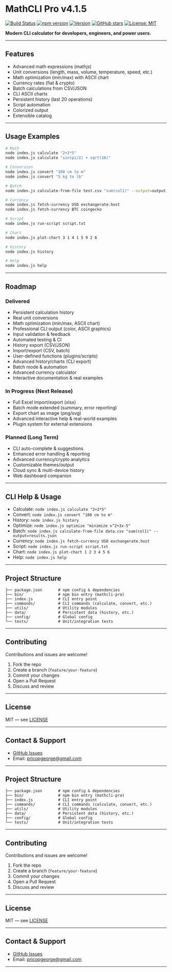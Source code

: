 




# MathCLI Pro v4.1.5


[![Build Status](https://github.com/gzeu/mathcli-pro/actions/workflows/ci.yml/badge.svg)](https://github.com/gzeu/mathcli-pro/actions/workflows/ci.yml)
[![npm version](https://img.shields.io/npm/v/mathcli-pro.svg)](https://www.npmjs.com/package/mathcli-pro)
[![Version](https://img.shields.io/badge/version-4.1.5-blue.svg)](https://www.npmjs.com/package/mathcli-pro)
[![GitHub stars](https://img.shields.io/github/stars/gzeu/mathcli-pro.svg?style=social)](https://github.com/gzeu/mathcli-pro)
[![License: MIT](https://img.shields.io/badge/License-MIT-yellow.svg)](LICENSE)


**Modern CLI calculator for developers, engineers, and power users.**

---

## Features

- Advanced math expressions (mathjs)
- Unit conversions (length, mass, volume, temperature, speed, etc.)
- Math optimization (min/max) with ASCII chart
- Currency rates (fiat & crypto)
- Batch calculations from CSV/JSON
- CLI ASCII charts
- Persistent history (last 20 operations)
- Script automation
- Colorized output
- Extensible catalog

---

## Usage Examples

```bash
# Math
node index.js calculate "2+2*5"
node index.js calculate "sin(pi/2) + sqrt(16)"

# Conversion
node index.js convert "100 cm to m"
node index.js convert "5 kg to lb"

# Batch
node index.js calculate-from-file test.csv "sum(col1)" --output=output.json

# Currency
node index.js fetch-currency USD exchangerate.host
node index.js fetch-currency BTC coingecko

# Script
node index.js run-script script.txt

# Chart
node index.js plot-chart 3 1 4 1 5 9 2 6

# History
node index.js history

# Help
node index.js help
```

---
## Roadmap

### Delivered
- Persistent calculation history
- Real unit conversions
- Math optimization (min/max, ASCII chart)
- Professional CLI output (color, ASCII graphics)
- Input validation & feedback
- Automated testing & CI
- History export (CSV/JSON)
- Import/export (CSV, batch)
- User-defined functions (plugins/scripts)
- Advanced history/charts (CLI export)
- Batch mode & automation
- Advanced currency calculator
- Interactive documentation & real examples

### In Progress (Next Release)
- Full Excel import/export (xlsx)
- Batch mode extended (summary, error reporting)
- Export chart as image (png/svg)
- Advanced interactive help & real-world examples
- Plugin system for external extensions

### Planned (Long Term)
- CLI auto-complete & suggestions
- Enhanced error handling & reporting
- Advanced currency/crypto analytics
- Customizable themes/output
- Cloud sync & multi-device history
- Web dashboard companion

---


## CLI Help & Usage

- Calculate: `node index.js calculate "2+2*5"`
- Convert: `node index.js convert "100 cm to m"`
- History: `node index.js history`
- Optimize: `node index.js optimize "minimize x^2+3x-5"`
- Batch: `node index.js calculate-from-file data.csv "sum(col1)" --output=results.json`
- Currency: `node index.js fetch-currency USD exchangerate.host`
- Script: `node index.js run-script script.txt`
- Chart: `node index.js plot-chart 1 2 3 4 5 6`
- Help: `node index.js help`

---


## Project Structure
```
├── package.json       # npm config & dependencies
├── bin/               # npm bin entry (mathcli-pro)
├── index.js           # CLI entry point
├── commands/          # CLI commands (calculate, convert, etc.)
├── utils/             # Utility modules
├── data/              # Persistent data (history, etc.)
├── config/            # Global config
└── tests/             # Unit/integration tests
```

---

## Contributing
Contributions and issues are welcome!
1. Fork the repo
2. Create a branch (`feature/your-feature`)
3. Commit your changes
4. Open a Pull Request
5. Discuss and review

---

## License
MIT — see [LICENSE](LICENSE)

---

## Contact & Support
- [GitHub Issues](https://github.com/gzeu/mathcli-pro/issues)
- Email: pricopgeorge@gmail.com

---


## Project Structure

```
├── package.json       # npm config & dependencies
├── bin/               # npm bin entry (mathcli-pro)
├── index.js           # CLI entry point
├── commands/          # CLI commands (calculate, convert, etc.)
├── utils/             # Utility modules
├── data/              # Persistent data (history, etc.)
├── config/            # Global config
└── tests/             # Unit/integration tests
```

---



## Contributing

Contributions and issues are welcome!
1. Fork the repo
2. Create a branch (`feature/your-feature`)
3. Commit your changes
4. Open a Pull Request
5. Discuss and review

---



## License

MIT — see [LICENSE](LICENSE)

---



## Contact & Support

- [GitHub Issues](https://github.com/gzeu/mathcli-pro/issues)
- Email: pricopgeorge@gmail.com

---
